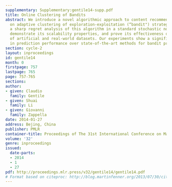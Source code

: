 ```yaml
---
supplementary: Supplementary:gentile14-supp.pdf
title: Online Clustering of Bandits
abstract: We introduce a novel algorithmic approach to content recommendation based
  on adaptive clustering of exploration-exploitation (“bandit") strategies. We provide
  a sharp regret analysis of this algorithm in a standard stochastic noise setting,
  demonstrate its scalability properties, and prove its effectiveness on a number
  of artificial and real-world datasets. Our experiments show a significant increase
  in prediction performance over state-of-the-art methods for bandit problems.
section: cycle-2
layout: inproceedings
id: gentile14
month: 0
firstpage: 757
lastpage: 765
page: 757-765
sections: 
author:
- given: Claudio
  family: Gentile
- given: Shuai
  family: Li
- given: Giovanni
  family: Zappella
date: 2014-01-27
address: Bejing, China
publisher: PMLR
container-title: Proceedings of The 31st International Conference on Machine Learning
volume: '32'
genre: inproceedings
issued:
  date-parts:
  - 2014
  - 1
  - 27
pdf: http://proceedings.mlr.press/v32/gentile14/gentile14.pdf
# Format based on citeproc: http://blog.martinfenner.org/2013/07/30/citeproc-yaml-for-bibliographies/
---
```

